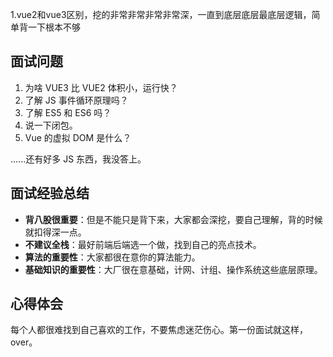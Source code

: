 1.vue2和vue3区别，挖的非常非常非常非常深，一直到底层底层最底层逻辑，简单背一下根本不够
## 面试问题

1. 为啥 VUE3 比 VUE2 体积小，运行快？
2. 了解 JS 事件循环原理吗？
3. 了解 ES5 和 ES6 吗？
4. 说一下闭包。
5. Vue 的虚拟 DOM 是什么？

......还有好多 JS 东西，我没答上。

## 面试经验总结

- **背八股很重要**：但是不能只是背下来，大家都会深挖，要自己理解，背的时候就扣得深一点。
- **不建议全栈**：最好前端后端选一个做，找到自己的亮点技术。
- **算法的重要性**：大家都很在意你的算法能力。
- **基础知识的重要性**：大厂很在意基础，计网、计组、操作系统这些底层原理。

## 心得体会

每个人都很难找到自己喜欢的工作，不要焦虑迷茫伤心。第一份面试就这样，over。